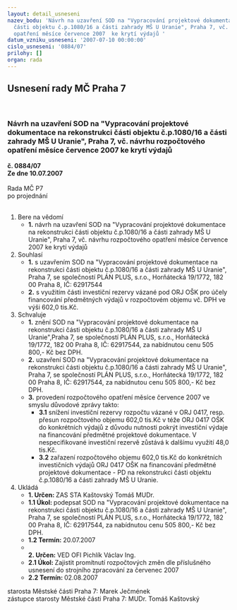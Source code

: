 ```yaml
---
layout: detail_usneseni
nazev_bodu: 'Návrh na uzavření SOD na "Vypracování projektové dokumentace na rekonstrukci
  části objektu č.p.1080/16 a části zahrady MŠ U Uranie", Praha 7, vč. návrhu rozpočtového
  opatření měsíce července 2007  ke krytí výdajů '
datum_vzniku_usneseni: '2007-07-10 00:00:00'
cislo_usneseni: '0884/07'
prilohy: []
organ: rada
---
```

<div id="ucUsn_pList" class="usn">
	<span><h2>Usnesení rady MČ Praha 7 </h2>
<br></span><div class="standBody">
<span><h3>Návrh na uzavření SOD na "Vypracování projektové dokumentace na rekonstrukci části objektu č.p.1080/16 a části zahrady MŠ U Uranie", Praha 7, vč. návrhu rozpočtového opatření měsíce července 2007  ke krytí výdajů </h3></span><div class="center">
		<strong>č. 0884/07</strong><br>
	</div>
<div class="center">
		<strong>Ze dne 10.07.2007</strong><br><br>
	</div>Rada MČ P7<br> po projednání<br><br><ol>
<li>Bere na vědomí<ul><li>
<strong>1.</strong> návrh na uzavření SOD na "Vypracování projektové dokumentace na rekonstrukci části objektu č.p.1080/16 a části zahrady MŠ U Uranie", Praha 7, vč. návrhu rozpočtového opatření měsíce července 2007  ke krytí výdajů </li></ul>
</li>
<li>Souhlasí<ul>
<li>
<strong>1.</strong> s uzavřením SOD na "Vypracování projektové dokumentace na rekonstrukci části objektu č.p.1080/16 a části zahrady MŠ U Uranie", Praha 7, se společností PLÁN PLUS, s.r.o., Horňátecká 19/1772, 182 00 Praha 8, IČ: 62917544</li>
<li>
<strong>2.</strong> s využitím části investiční rezervy vázané pod ORJ OŠK pro účely financování předmětných výdajů v rozpočtovém objemu vč. DPH ve výši 602,0 tis.Kč.</li>
</ul>
</li>
<li>Schvaluje<ul>
<li>
<strong>1.</strong> znění SOD na "Vypracování projektové dokumentace na rekonstrukci části objektu č.p.1080/16 a části zahrady MŠ U Uranie",Praha 7,  se společností PLÁN PLUS, s.r.o., Horňátecká 19/1772, 182 00 Praha 8, IČ: 62917544, za nabídnutou cenu 505 800,- Kč bez DPH. </li>
<li>
<strong>2.</strong> uzavření SOD na "Vypracování projektové dokumentace na rekonstrukci části objektu č.p.1080/16 a části zahrady MŠ U Uranie", Praha 7, se společností PLÁN PLUS, s.r.o., Horňátecká 19/1772, 182 00 Praha 8, IČ: 62917544, za nabídnutou cenu 505 800,- Kč bez DPH. </li>
<li>
<strong>3.</strong> provedení rozpočtového opatření měsíce července 2007 ve smyslu důvodové zprávy takto:<ul>
<li>
<strong>3.1</strong> snížení  investiční rezervy rozpočtu vázané v ORJ 0417,  resp. přesun rozpočtového objemu  602,0 tis.Kč v téže ORJ 0417 OŠK do konkrétních výdajů z důvodu nutnosti pokrýt investiční výdaje na financování předmětné projektové dokumentace. V nespecifikované investiční rezervě zůstává k dalšímu využití 48,0 tis.Kč.</li>
<li>
<strong>3.2</strong> zařazení rozpočtového objemu 602,0 tis.Kč do konkrétních investičních výdajů ORJ 0417 OŠK na financování předmětné projektové dokumentace - PD na rekonstrukci části objektu č.p.1080/16 a části zahrady MŠ U Uranie.  </li>
</ul>
</li>
</ul>
</li>
<li>Ukládá<ul>
<li>
<strong>1. Určen: </strong>ZAS STA Kaštovský Tomáš MUDr.</li>
<li>
<strong>1.1 Úkol: </strong>podepsat SOD na "Vypracování projektové dokumentace na rekonstrukci části objektu č.p.1080/16 a části zahrady MŠ U Uranie", Praha 7, se společností PLÁN PLUS, s.r.o., Horňátecká 19/1772, 182 00 Praha 8, IČ: 62917544, za nabídnutou cenu 505 800,- Kč bez DPH.  </li>
<li>
<strong>1.2 Termín: </strong>20.07.2007</li>
<li>
<strong><br>2. Určen: </strong>VED OFI Pichlík Václav Ing.</li>
<li>
<strong>2.1 Úkol: </strong>Zajistit promítnutí rozpočtových změn dle příslušného usnesení do strojního zpracování za červenec 2007</li>
<li>
<strong>2.2 Termín: </strong>02.08.2007</li>
</ul>
</li>
</ol>starosta Městské části Praha 7: Marek Ječmének<br>zástupce starosty Městské části Praha 7: MUDr. Tomáš Kaštovský 
</div>
</div>